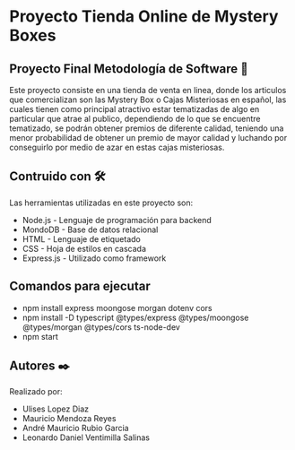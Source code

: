# Proyecto Tienda Online de Mystery Boxes

## Proyecto Final Metodología de Software 🚀

Este proyecto consiste en una tienda de venta en linea, donde los articulos que comercializan son las Mystery Box o Cajas Misteriosas en español, las cuales tienen como principal atractivo estar tematizadas de algo en particular que atrae al publico, dependiendo de lo que se encuentre tematizado, se podrán obtener premios de diferente calidad, teniendo una menor probabilidad de obtener un premio de mayor calidad y luchando por conseguirlo por medio de azar en estas cajas misteriosas.

## Contruido con 🛠️ 

Las herramientas utilizadas en este proyecto son:

* Node.js - Lenguaje de programación para backend
* MondoDB - Base de datos relacional
* HTML - Lenguaje de etiquetado
* CSS - Hoja de estilos en cascada
* Express.js - Utilizado como framework

## Comandos para ejecutar
* npm install express moongose morgan dotenv cors
* npm install -D typescript @types/express @types/moongose @types/morgan @types/cors ts-node-dev
* npm start

## Autores ✒️

Realizado por:

* Ulises Lopez Diaz
* Mauricio Mendoza Reyes
* André Mauricio Rubio Garcia 
* Leonardo Daniel Ventimilla Salinas

